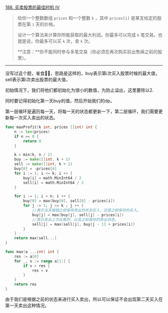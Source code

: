 [188. 买卖股票的最佳时机 IV](https://leetcode.cn/problems/best-time-to-buy-and-sell-stock-iv/)

> 给你一个整数数组 `prices` 和一个整数 `k` ，其中 `prices[i]` 是某支给定的股票在第 `i` 天的价格。
>
> 设计一个算法来计算你所能获取的最大利润。你最多可以完成 `k` 笔交易。也就是说，你最多可以买 `k` 次，卖 `k` 次。
>
> **注意：**你不能同时参与多笔交易（你必须在再次购买前出售掉之前的股票）。

---

没写过这个题，雀食🐂🍺，思路是这样的，buy表示第i次买入股票时候的最大值，sell表示第i次卖出股票的最大值，

初始情况下，我们将他们都初始化为很小的数值，为防止溢出，这里要除以2.

同时要记得初始化第一天buy的值，然后开始我们的dp。

第一层循环是遍历每一天，将每一天的状态都更新一下，第二层循环，我们需要更新每一次买入卖出的状态。

```go
func maxProfit(k int, prices []int) int {
    n := len(prices)
    if n == 0 {
        return 0
    }

    k = min(k, n / 2)
    buy := make([]int, k + 1)
    sell := make([]int, k + 1)
    buy[0] = -prices[0]
    for i := 1; i <= k; i ++ {
        buy[i] = math.MinInt64 / 2
        sell[i] = math.MinInt64 / 2
    }

    for i := 1; i < n; i ++ {
        buy[0] = max(buy[0], sell[0] - prices[i])
        for j := 1; j <= k ; j ++ {
            //表示当天根据之前保存卖出的状态买入，还是之前保存的买入。
            buy[j] = max(buy[j], sell[j] - prices[i])
            //表示卖出上次出售的，以及之前保存的卖出状态。
            sell[j] = max(sell[j], buy[j - 1] + prices[i])
        }
    }
    return max(sell...)
}

func max(a ...int) int {
    res := a[0]
    for _, v := range a[1:] {
        if v > res {
            res = v
        }
    }
    return res
}
```

由于我们是根据之前的状态来进行买入卖出，所以可以保证不会出现第二天买入在第一天卖出这种情况。